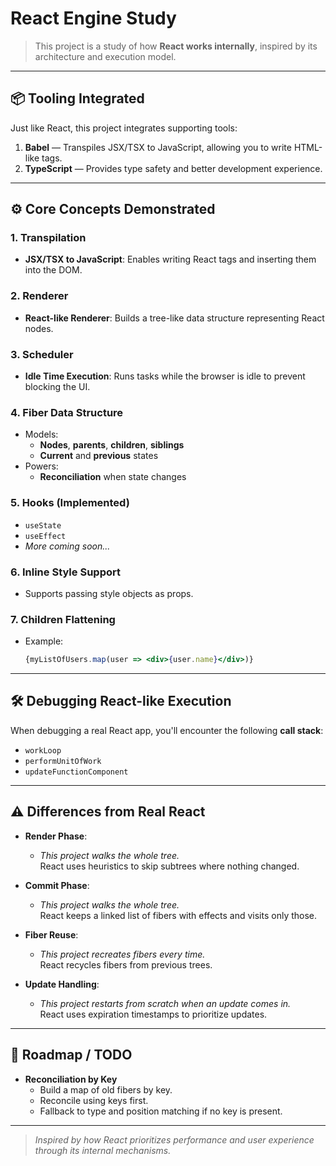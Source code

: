 # React Engine Study

> This project is a study of how **React works internally**, inspired by its architecture and execution model.

---

## 📦 Tooling Integrated

Just like React, this project integrates supporting tools:

1. **Babel** — Transpiles JSX/TSX to JavaScript, allowing you to write HTML-like tags.
2. **TypeScript** — Provides type safety and better development experience.

---

## ⚙️ Core Concepts Demonstrated

### 1. Transpilation
- **JSX/TSX to JavaScript**: Enables writing React tags and inserting them into the DOM.

### 2. Renderer
- **React-like Renderer**: Builds a tree-like data structure representing React nodes.

### 3. Scheduler
- **Idle Time Execution**: Runs tasks while the browser is idle to prevent blocking the UI.

### 4. Fiber Data Structure
- Models:
  - **Nodes**, **parents**, **children**, **siblings**
  - **Current** and **previous** states
- Powers:
  - **Reconciliation** when state changes

### 5. Hooks (Implemented)
- `useState`
- `useEffect`
- _More coming soon..._

### 6. Inline Style Support
- Supports passing style objects as props.

### 7. Children Flattening
- Example:
  ```jsx
  {myListOfUsers.map(user => <div>{user.name}</div>)}
  ```

---

## 🛠️ Debugging React-like Execution

When debugging a real React app, you'll encounter the following **call stack**:

- `workLoop`
- `performUnitOfWork`
- `updateFunctionComponent`

---

## ⚠️ Differences from Real React

- **Render Phase**:  
  - _This project walks the whole tree._  
    React uses heuristics to skip subtrees where nothing changed.

- **Commit Phase**:  
  - _This project walks the whole tree._  
    React keeps a linked list of fibers with effects and visits only those.

- **Fiber Reuse**:  
  - _This project recreates fibers every time._  
    React recycles fibers from previous trees.

- **Update Handling**:  
  - _This project restarts from scratch when an update comes in._  
    React uses expiration timestamps to prioritize updates.

---

## 🚧 Roadmap / TODO

- **Reconciliation by Key**
  - Build a map of old fibers by key.
  - Reconcile using keys first.
  - Fallback to type and position matching if no key is present.

---

> _Inspired by how React prioritizes performance and user experience through its internal mechanisms._
